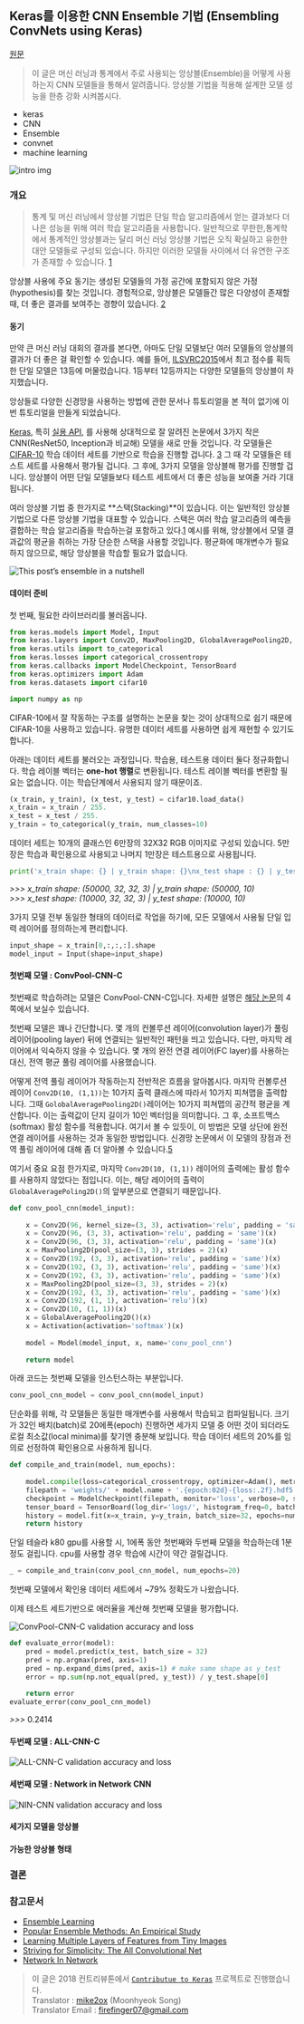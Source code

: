 ## Keras를 이용한 CNN Ensemble 기법 (Ensembling ConvNets using Keras)
[원문](https://towardsdatascience.com/ensembling-convnets-using-keras-237d429157eb)
> 이 글은 머신 러닝과 통계에서 주로 사용되는 앙상블(Ensemble)을 어떻게 사용하는지 CNN 모델들을 통해서 알려줍니다. 앙상블 기법을 적용해 설계한 모델 성능을 한층 강화 시켜봅시다.

* keras
* CNN
* Ensemble
* convnet
* machine learning


![intro img](https://raw.githubusercontent.com/KerasKorea/KEKOxTutorial/master/media/16_1.jpeg)

### 개요
> 통계 및 머신 러닝에서 앙상블 기법은 단일 학습 알고리즘에서 얻는 결과보다 더 나은 성능을 위해 여러 학습 알고리즘을 사용합니다. 일반적으로 무한한,통계학에서 통계적인 앙상블과는 달리 머신 러닝 앙상블 기법은 오직 확실하고 유한한 대안 모델들로 구성되 있습니다. 하지만 이러한 모델들 사이에서 더 유연한 구조가 존재할 수 있습니다. [1](https://en.wikipedia.org/wiki/Ensemble_learning)

앙상블 사용에 주요 동기는 생성된 모델들의 가정 공간에 포함되지 않은 가정(hypothesis)를 찾는 것입니다. 경험적으로, 앙상블은 모델들간 많은 다양성이 존재할 때, 더 좋은 결과를 보여주는 경향이 있습니다. [2](http://jair.org/papers/paper614.html)

#### 동기
만약 큰 머신 러닝 대회의 결과를 본다면, 아마도 단일 모델보단 여러 모델들의 앙상블의 결과가 더 좋은 걸 확인할 수 있습니다. 예를 들어, [ILSVRC2015](http://www.image-net.org/challenges/LSVRC/2015/results)에서 최고 점수를 획득한 단일 모델은 13등에 머물렀습니다. 1등부터 12등까지는 다양한 모델들의 앙상블이 차지했습니다.

앙상들로 다양한 신경망을 사용하는 방법에 관한 문서나 튜토리얼을 본 적이 없기에 이번 튜토리얼을 만들게 되었습니다.

[Keras](https://keras.io/), 특히 [실용 API](https://keras.io/models/model/), 를 사용해 상대적으로 잘 알려진 논문에서 3가지 작은 CNN(ResNet50, Inception과 비교해) 모델을 새로 만들 것입니다. 각 모델들은 [CIFAR-10](https://www.cs.toronto.edu/~kriz/cifar.html) 학습 데이터 세트를 기반으로 학습을 진행할 겁니다. [3](https://www.cs.toronto.edu/~kriz/learning-features-2009-TR.pdf) 그 때 각 모델들은 테스트 세트를 사용해서 평가될 겁니다. 그 후에, 3가지 모델을 앙상블해 평가를 진행할 겁니다. 앙상블이 어떤 단일 모델들보다 테스트 세트에서 더 좋은 성능을 보여줄 거라 기대됩니다.

여러 앙상블 기법 중 한가지로 **스택(Stacking)**이 있습니다. 이는 일반적인 앙상블 기법으로 다른 앙상블 기법을 대표할 수 있습니다. 스택은 여러 학습 알고리즘의 예측을 결합하는 학습 알고리즘을 학습하는걸 포함하고 있다.[1](https://en.wikipedia.org/wiki/Ensemble_learning#Stacking) 예시를 위해, 앙상블에서 모델 결과값의 평균을 취하는 가장 단순한 스택을 사용할 것입니다. 평균화에 매개변수가 필요하지 않으므로, 해당 앙상블을 학습할 필요가 없습니다.

![This post’s ensemble in a nutshell](https://raw.githubusercontent.com/KerasKorea/KEKOxTutorial/master/media/16_2.png)


#### 데이터 준비
첫 번째, 필요한 라이브러리를 불러옵니다.

```python
from keras.models import Model, Input
from keras.layers import Conv2D, MaxPooling2D, GlobalAveragePooling2D, Activation, Average, Dropout
from keras.utils import to_categorical
from keras.losses import categorical_crossentropy
from keras.callbacks import ModelCheckpoint, TensorBoard
from keras.optimizers import Adam
from keras.datasets import cifar10

import numpy as np
```

CIFAR-10에서 잘 작동하는 구조를 설명하는 논문을 찾는 것이 상대적으로 쉽기 때문에 CIFAR-10을 사용하고 있습니다. 유명한 데이터 세트를 사용하면 쉽게 재현할 수 있기도 합니다.

아래는 데이터 세트를 불러오는 과정입니다. 학습용, 테스트용 데이터 둘다 정규화합니다. 학습 레이블 벡터는 **one-hot 행렬**로 변환됩니다. 테스트 레이블 벡터를 변환할 필요는 없습니다. 이는 학습단계에서 사용되지 않기 때문이죠.

```python
(x_train, y_train), (x_test, y_test) = cifar10.load_data()
x_train = x_train / 255.
x_test = x_test / 255.
y_train = to_categorical(y_train, num_classes=10)
```

데이터 세트는 10개의 클래스인 6만장의 32X32 RGB 이미지로 구성되 있습니다. 5만장은 학습과 확인용으로 사용되고 나머지 1만장은 테스트용으로 사용됩니다.

```python
print('x_train shape: {} | y_train shape: {}\nx_test shape : {} | y_test shape : {}'.format(x_train.shape, y_train.shape,                                                                                      x_test.shape, y_test.shape))
```

*>>>* *x_train shape: (50000, 32, 32, 3) | y_train shape: (50000, 10)*  
*>>>* *x_test shape: (10000, 32, 32, 3) | y_test shape: (10000, 10)*

3가지 모델 전부 동일한 형태의 데이터로 작업을 하기에, 모든 모델에서 사용될 단일 입력 레이어를 정의하는게 편리합니다.

```python
input_shape = x_train[0,:,:,:].shape
model_input = Input(shape=input_shape)
```

#### 첫번째 모델 : ConvPool-CNN-C

첫번째로 학습하려는 모델은 ConvPool-CNN-C입니다. 자세한 설명은 [해당 논문](https://arxiv.org/abs/1412.6806)의 4쪽에서 보실수 있습니다. 

첫번째 모델은 꽤나 간단합니다. 몇 개의 컨볼루션 레이어(convolution layer)가 풀링 레이어(pooling layer) 뒤에 연결되는 일반적인 패턴을 띄고 있습니다. 다만, 마지막 레이어에서 익숙하지 않을 수 있습니다. 몇 개의 완전 연결 레이어(FC layer)를 사용하는 대신, 전역 평균 풀링 레이어를 사용했습니다.

어떻게 전역 풀링 레이어가 작동하는지 전반적은 흐름을 알아봅시다. 마지막 컨볼루션 레이어 `Conv2D(10, (1,1))`는 10가지 출력 클래스에 따라서 10가지 피쳐맵을 출력합니다. 그때 `GolobalAveragePooling2D()`레이어는 10가지 피쳐맵의 공간적 평균을 계산합니다. 이는 출력값이 단지 길이가 10인 벡터임을 의미합니다. 그 후, 소프트맥스(softmax) 활성 함수를 적용합니다. 여기서 볼 수 있듯이, 이 방법은 모델 상단에 완전 연결 레이어를 사용하는 것과 동일한 방법입니다. 신경망 논문에서 이 모델의 장점과 전역 풀링 레이어에 대해 좀 더 알아볼 수 있습니다.[5](https://arxiv.org/abs/1312.4400)

여기서 중요 요점 한가지로, 마지막 `Conv2D(10, (1,1))` 레이어의 출력에는 활성 함수를 사용하지 않았다는 점입니다. 이는, 해당 레이어의 출력이 `GlobalAveragePoling2D()`의 앞부분으로 연결되기 때문입니다.

```python
def conv_pool_cnn(model_input):
    
    x = Conv2D(96, kernel_size=(3, 3), activation='relu', padding = 'same')(model_input)
    x = Conv2D(96, (3, 3), activation='relu', padding = 'same')(x)
    x = Conv2D(96, (3, 3), activation='relu', padding = 'same')(x)
    x = MaxPooling2D(pool_size=(3, 3), strides = 2)(x)
    x = Conv2D(192, (3, 3), activation='relu', padding = 'same')(x)
    x = Conv2D(192, (3, 3), activation='relu', padding = 'same')(x)
    x = Conv2D(192, (3, 3), activation='relu', padding = 'same')(x)
    x = MaxPooling2D(pool_size=(3, 3), strides = 2)(x)
    x = Conv2D(192, (3, 3), activation='relu', padding = 'same')(x)
    x = Conv2D(192, (1, 1), activation='relu')(x)
    x = Conv2D(10, (1, 1))(x)
    x = GlobalAveragePooling2D()(x)
    x = Activation(activation='softmax')(x)
    
    model = Model(model_input, x, name='conv_pool_cnn')
    
    return model
```

아래 코드는 첫번째 모델을 인스턴스하는 부분입니다.

```python
conv_pool_cnn_model = conv_pool_cnn(model_input)
```

단순화를 위해, 각 모델들은 동일한 매개변수를 사용해서 학습되고 컴파일됩니다. 크기가 32인 배치(batch)로 20에폭(epoch) 진행하면 세가지 모델 중 어떤 것이 되더라도 로컬 최소값(local minima)를 찾기엔 충분해 보입니다. 학습 데이터 세트의 20%를 임의로 선정하여 확인용으로 사용하게 됩니다.

```python
def compile_and_train(model, num_epochs): 
    
    model.compile(loss=categorical_crossentropy, optimizer=Adam(), metrics=['acc']) 
    filepath = 'weights/' + model.name + '.{epoch:02d}-{loss:.2f}.hdf5'
    checkpoint = ModelCheckpoint(filepath, monitor='loss', verbose=0, save_weights_only=True, save_best_only=True, mode='auto', period=1)
    tensor_board = TensorBoard(log_dir='logs/', histogram_freq=0, batch_size=32)
    history = model.fit(x=x_train, y=y_train, batch_size=32, epochs=num_epochs, verbose=1, callbacks=[checkpoint, tensor_board], validation_split=0.2)
    return history
```

단일 테슬라 k80 gpu를 사용할 시, 1에폭 동안 첫번째와 두번째 모델을 학습하는데 1분정도 걸립니다. cpu를 사용할 경우 학습에 시간이 약간 걸릴겁니다.

```python
_ = compile_and_train(conv_pool_cnn_model, num_epochs=20)
```

첫번째 모델에서 확인용 데이터 세트에서 ~79% 정확도가 나왔습니다.

이제 테스트 세트기반으로 에러율을 계산해 첫번째 모델을 평가합니다.

![ConvPool-CNN-C validation accuracy and loss](https://raw.githubusercontent.com/KerasKorea/KEKOxTutorial/master/media/16_3.png)

```python
def evaluate_error(model):
    pred = model.predict(x_test, batch_size = 32)
    pred = np.argmax(pred, axis=1)
    pred = np.expand_dims(pred, axis=1) # make same shape as y_test
    error = np.sum(np.not_equal(pred, y_test)) / y_test.shape[0]  
  
    return error
evaluate_error(conv_pool_cnn_model)
```

*>>>* 0.2414

#### 두번째 모델 : ALL-CNN-C

![ALL-CNN-C validation accuracy and loss](https://raw.githubusercontent.com/KerasKorea/KEKOxTutorial/master/media/16_4.png)

#### 세번째 모델 : Network in Network CNN

![NIN-CNN validation accuracy and loss](https://raw.githubusercontent.com/KerasKorea/KEKOxTutorial/master/media/16_5.png)

#### 세가지 모델을 앙상블

#### 가능한 앙상블 형태

### 결론


### 참고문서
* [Ensemble Learning](https://en.wikipedia.org/wiki/Ensemble_learning)
* [Popular Ensemble Methods: An Empirical Study](http://jair.org/papers/paper614.html)
* [Learning Multiple Layers of Features from Tiny Images](https://www.cs.toronto.edu/~kriz/learning-features-2009-TR.pdf)
* [Striving for Simplicity: The All Convolutional Net](https://arxiv.org/abs/1412.6806v3)
* [Network In Network](https://arxiv.org/abs/1312.4400v3)


> 이 글은 2018 컨트리뷰톤에서 [`Contributue to Keras`](https://github.com/KerasKorea/KEKOxTutorial) 프로젝트로 진행했습니다.  
> Translator : [mike2ox](https://github.com/mike2ox) (Moonhyeok Song)  
> Translator Email : <firefinger07@gmail.com>